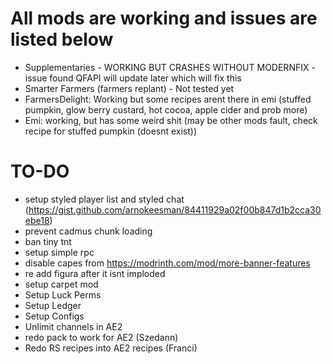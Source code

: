 # All mods are working and issues are listed below

-   Supplementaries - WORKING BUT CRASHES WITHOUT MODERNFIX - issue found QFAPI will update later which will fix this
-   Smarter Farmers (farmers replant) - Not tested yet
-   FarmersDelight: Working but some recipes arent there in emi (stuffed pumpkin, glow berry custard, hot cocoa, apple cider and prob more)
-   Emi: working, but has some weird shit (may be other mods fault, check recipe for stuffed pumpkin (doesnt exist))

# TO-DO

-   setup styled player list and styled chat (https://gist.github.com/arnokeesman/84411929a02f00b847d1b2cca30ebe18)
-   prevent cadmus chunk loading
-   ban tiny tnt
-   setup simple rpc
-   disable capes from https://modrinth.com/mod/more-banner-features
-   re add figura after it isnt imploded
-   setup carpet mod
-   Setup Luck Perms
-   Setup Ledger
-   Setup Configs
-   Unlimit channels in AE2
-   redo pack to work for AE2 (Szedann)
-   Redo RS recipes into AE2 recipes (Franci)
